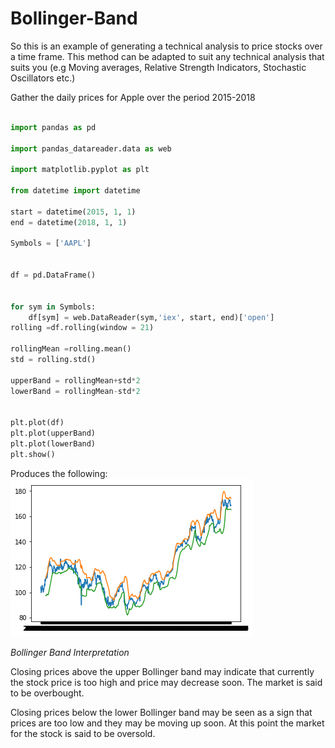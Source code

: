 # Bollinger-Band

So this is an example of generating a technical analysis to price stocks over a time frame. This method can be adapted to suit any technical analysis that suits you (e.g  Moving averages, Relative Strength Indicators, Stochastic Oscillators etc.)


Gather the daily prices for Apple over the period 2015-2018

```python

import pandas as pd

import pandas_datareader.data as web

import matplotlib.pyplot as plt

from datetime import datetime

start = datetime(2015, 1, 1)
end = datetime(2018, 1, 1)

Symbols = ['AAPL']


df = pd.DataFrame()


for sym in Symbols:
    df[sym] = web.DataReader(sym,'iex', start, end)['open']
rolling =df.rolling(window = 21)  

rollingMean =rolling.mean()
std = rolling.std()

upperBand = rollingMean+std*2
lowerBand = rollingMean-std*2


plt.plot(df)
plt.plot(upperBand)
plt.plot(lowerBand)
plt.show()
```
Produces the following:
![bb](bb.png)

*Bollinger Band Interpretation*

Closing prices above the upper Bollinger band may indicate that currently the stock price is too high and price may decrease soon. The market is said to be overbought.

Closing prices below the lower Bollinger band may be seen as a sign that prices are too low and they may be moving up soon. At this point the market for the stock is said to be oversold.
